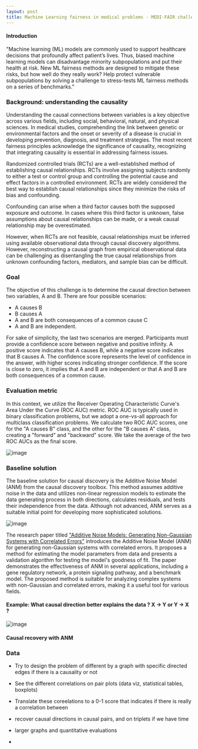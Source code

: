 ```yaml
---
layout: post
title: Machine Learning fairness in medical problems - MEDI-FAIR challenge
---
```


#### Introduction

"Machine learning (ML) models are commonly used to support healthcare decisions that
profoundly affect patient’s lives. Thus, biased machine learning models can disadvantage minority
subpopulations and put their health at risk. New ML fairness methods are designed to mitigate these
risks, but how well do they really work? Help protect vulnerable subpopulations by solving a challenge to
stress-tests ML fairness methods on a series of benchmarks."

### Background: understanding the causality

Understanding the causal connections between variables is a key objective across various fields, including social, behavioral, natural, and physical sciences. In medical studies, comprehending the link between genetic or environmental factors and the onset or severity of a disease is crucial in developing prevention, diagnosis, and treatment strategies. The most recent fairness principles acknowledge the significance of causality, recognizing that integrating causality is essential in addressing fairness issues.

Randomized controlled trials (RCTs) are a well-established method of establishing causal relationships. RCTs involve assigning subjects randomly to either a test or control group and controlling the potential cause and effect factors in a controlled environment. RCTs are widely considered the best way to establish causal relationships since they minimize the risks of bias and confounding.

Confounding can arise when a third factor causes both the supposed exposure and outcome. In cases where this third factor is unknown, false assumptions about causal relationships can be made, or a weak causal relationship may be overestimated.

However, when RCTs are not feasible, causal relationships must be inferred using available observational data through causal discovery algorithms. However, reconstructing a causal graph from empirical observational data can be challenging as disentangling the true causal relationships from unknown confounding factors, mediators, and sample bias can be difficult.

### Goal

The objective of this challenge is to determine the causal direction between two variables, A and B. There are four possible scenarios: 
- A causes B
- B causes A
- A and B are both consequences of a common cause C
- A and B are independent.

For sake of simplicity, the last two scenarios are merged. Participants must provide a confidence score between negative and positive infinity. A positive score indicates that A causes B, while a negative score indicates that B causes A. The confidence score represents the level of confidence in the answer, with higher scores indicating stronger confidence. If the score is close to zero, it implies that A and B are independent or that A and B are both consequences of a common cause.

### Evaluation metric

In this context, we utilize the Receiver Operating Characteristic Curve's Area Under the Curve (ROC AUC) metric. ROC AUC is typically used in binary classification problems, but we adopt a one-vs-all approach for multiclass classification problems. We calculate two ROC AUC scores, one for the "A causes B" class, and the other for the "B causes A" class, creating a "forward" and "backward" score. We take the average of the two ROC AUCs as the final score.

![image](https://user-images.githubusercontent.com/109908559/223630609-1890c5e0-f494-4bbb-b55d-e2bd808581fa.png)

### Baseline solution

The baseline solution for causal discovery is the Additive Noise Model (ANM) from the causal discovery toolbox. This method assumes additive noise in the data and utilizes non-linear regression models to estimate the data generating process in both directions, calculates residuals, and tests their independence from the data. Although not advanced, ANM serves as a suitable initial point for developing more sophisticated solutions.

![image](https://user-images.githubusercontent.com/109908559/223629770-79f77af1-52bb-485e-82e6-f6c13c9a990f.png)

The research paper titled ["Additive Noise Models: Generating Non-Gaussian Systems with Correlated Errors"](https://proceedings.neurips.cc/paper/2008/file/f7664060cc52bc6f3d620bcedc94a4b6-Paper.pdf) introduces the Additive Noise Model (ANM) for generating non-Gaussian systems with correlated errors. It proposes a method for estimating the model parameters from data and presents a validation algorithm for testing the model's goodness of fit. The paper demonstrates the effectiveness of ANM in several applications, including a gene regulatory network, a protein signaling pathway, and a benchmark model. The proposed method is suitable for analyzing complex systems with non-Gaussian and correlated errors, making it a useful tool for various fields.

#### Example: What causal direction better explains the data ? X → Y or Y → X ?

![image](https://user-images.githubusercontent.com/109908559/223644248-e072e68c-5d0b-4b22-81cf-39ab7871c055.png)

#### Causal recovery with ANM

### Data

- Try to design the problem of different by a graph with specific directed edges if there is a causality or not
- See the different correlations on pair plots (data viz, statistical tables, boxplots)
- Translate these coreelations to a 0-1 score that indicates if there is really a correlation between 

- recover causal directions in causal pairs, and on triplets if we have time
- larger graphs and quantitative evaluations
- 
